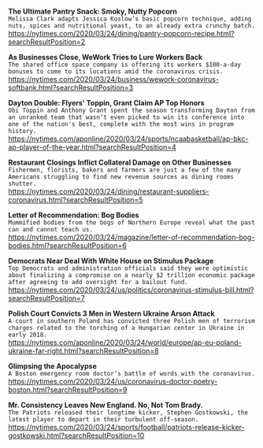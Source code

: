 **The Ultimate Pantry Snack: Smoky, Nutty Popcorn**\
`Melissa Clark adapts Jessica Koslow’s basic popcorn technique, adding nuts, spices and nutritional yeast, to an already extra crunchy batch.`\
https://nytimes.com/2020/03/24/dining/pantry-popcorn-recipe.html?searchResultPosition=2

**As Businesses Close, WeWork Tries to Lure Workers Back**\
`The shared office space company is offering its workers $100-a-day bonuses to come to its locations amid the coronavirus crisis.`\
https://nytimes.com/2020/03/24/business/wework-coronavirus-softbank.html?searchResultPosition=3

**Dayton Double: Flyers' Toppin, Grant Claim AP Top Honors**\
`Obi Toppin and Anthony Grant spent the season transforming Dayton from an unranked team that wasn’t even picked to win its conference into one of the nation's best, complete with the most wins in program history.`\
https://nytimes.com/aponline/2020/03/24/sports/ncaabasketball/ap-bkc-ap-player-of-the-year.html?searchResultPosition=4

**Restaurant Closings Inflict Collateral Damage on Other Businesses**\
`Fishermen, florists, bakers and farmers are just a few of the many Americans struggling to find new revenue sources as dining rooms shutter.`\
https://nytimes.com/2020/03/24/dining/restaurant-suppliers-coronavirus.html?searchResultPosition=5

**Letter of Recommendation: Bog Bodies**\
`Mummified bodies from the bogs of Northern Europe reveal what the past can and cannot teach us.`\
https://nytimes.com/2020/03/24/magazine/letter-of-recommendation-bog-bodies.html?searchResultPosition=6

**Democrats Near Deal With White House on Stimulus Package**\
`Top Democrats and administration officials said they were optimistic about finalizing a compromise on a nearly $2 trillion economic package after agreeing to add oversight for a bailout fund.`\
https://nytimes.com/2020/03/24/us/politics/coronavirus-stimulus-bill.html?searchResultPosition=7

**Polish Court Convicts 3 Men in Western Ukraine Arson Attack**\
`A court in southern Poland has convicted three Polish men of terrorism charges related to the torching of a Hungarian center in Ukraine in early 2018. `\
https://nytimes.com/aponline/2020/03/24/world/europe/ap-eu-poland-ukraine-far-right.html?searchResultPosition=8

**Glimpsing the Apocalypse**\
`A Boston emergency room doctor’s battle of words with the coronavirus.`\
https://nytimes.com/2020/03/24/us/coronavirus-doctor-poetry-boston.html?searchResultPosition=9

**Mr. Consistency Leaves New England. No, Not Tom Brady.**\
`The Patriots released their longtime kicker, Stephen Gostkowski, the latest player to depart in their turbulent off-season.`\
https://nytimes.com/2020/03/24/sports/football/patriots-release-kicker-gostkowski.html?searchResultPosition=10

